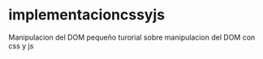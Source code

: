 # implementacioncssyjs
Manipulacion del DOM
pequeño turorial sobre manipulacion del DOM con css y js
